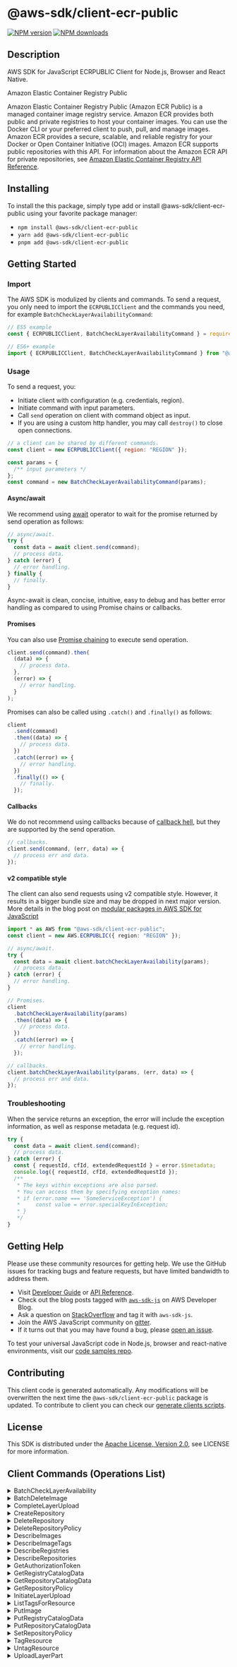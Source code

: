 <!-- generated file, do not edit directly -->

# @aws-sdk/client-ecr-public

[![NPM version](https://img.shields.io/npm/v/@aws-sdk/client-ecr-public/latest.svg)](https://www.npmjs.com/package/@aws-sdk/client-ecr-public)
[![NPM downloads](https://img.shields.io/npm/dm/@aws-sdk/client-ecr-public.svg)](https://www.npmjs.com/package/@aws-sdk/client-ecr-public)

## Description

AWS SDK for JavaScript ECRPUBLIC Client for Node.js, Browser and React Native.

<fullname>Amazon Elastic Container Registry Public</fullname>

<p>Amazon Elastic Container Registry Public (Amazon ECR Public) is a managed container image registry service. Amazon ECR provides both
public and private registries to host your container images. You can use the Docker CLI or
your preferred client to push, pull, and manage images. Amazon ECR provides a secure, scalable,
and reliable registry for your Docker or Open Container Initiative (OCI) images. Amazon ECR
supports public repositories with this API. For information about the Amazon ECR API for private
repositories, see <a href="https://docs.aws.amazon.com/AmazonECR/latest/APIReference/Welcome.html">Amazon Elastic Container Registry API Reference</a>.</p>

## Installing

To install the this package, simply type add or install @aws-sdk/client-ecr-public
using your favorite package manager:

- `npm install @aws-sdk/client-ecr-public`
- `yarn add @aws-sdk/client-ecr-public`
- `pnpm add @aws-sdk/client-ecr-public`

## Getting Started

### Import

The AWS SDK is modulized by clients and commands.
To send a request, you only need to import the `ECRPUBLICClient` and
the commands you need, for example `BatchCheckLayerAvailabilityCommand`:

```js
// ES5 example
const { ECRPUBLICClient, BatchCheckLayerAvailabilityCommand } = require("@aws-sdk/client-ecr-public");
```

```ts
// ES6+ example
import { ECRPUBLICClient, BatchCheckLayerAvailabilityCommand } from "@aws-sdk/client-ecr-public";
```

### Usage

To send a request, you:

- Initiate client with configuration (e.g. credentials, region).
- Initiate command with input parameters.
- Call `send` operation on client with command object as input.
- If you are using a custom http handler, you may call `destroy()` to close open connections.

```js
// a client can be shared by different commands.
const client = new ECRPUBLICClient({ region: "REGION" });

const params = {
  /** input parameters */
};
const command = new BatchCheckLayerAvailabilityCommand(params);
```

#### Async/await

We recommend using [await](https://developer.mozilla.org/en-US/docs/Web/JavaScript/Reference/Operators/await)
operator to wait for the promise returned by send operation as follows:

```js
// async/await.
try {
  const data = await client.send(command);
  // process data.
} catch (error) {
  // error handling.
} finally {
  // finally.
}
```

Async-await is clean, concise, intuitive, easy to debug and has better error handling
as compared to using Promise chains or callbacks.

#### Promises

You can also use [Promise chaining](https://developer.mozilla.org/en-US/docs/Web/JavaScript/Guide/Using_promises#chaining)
to execute send operation.

```js
client.send(command).then(
  (data) => {
    // process data.
  },
  (error) => {
    // error handling.
  }
);
```

Promises can also be called using `.catch()` and `.finally()` as follows:

```js
client
  .send(command)
  .then((data) => {
    // process data.
  })
  .catch((error) => {
    // error handling.
  })
  .finally(() => {
    // finally.
  });
```

#### Callbacks

We do not recommend using callbacks because of [callback hell](http://callbackhell.com/),
but they are supported by the send operation.

```js
// callbacks.
client.send(command, (err, data) => {
  // process err and data.
});
```

#### v2 compatible style

The client can also send requests using v2 compatible style.
However, it results in a bigger bundle size and may be dropped in next major version. More details in the blog post
on [modular packages in AWS SDK for JavaScript](https://aws.amazon.com/blogs/developer/modular-packages-in-aws-sdk-for-javascript/)

```ts
import * as AWS from "@aws-sdk/client-ecr-public";
const client = new AWS.ECRPUBLIC({ region: "REGION" });

// async/await.
try {
  const data = await client.batchCheckLayerAvailability(params);
  // process data.
} catch (error) {
  // error handling.
}

// Promises.
client
  .batchCheckLayerAvailability(params)
  .then((data) => {
    // process data.
  })
  .catch((error) => {
    // error handling.
  });

// callbacks.
client.batchCheckLayerAvailability(params, (err, data) => {
  // process err and data.
});
```

### Troubleshooting

When the service returns an exception, the error will include the exception information,
as well as response metadata (e.g. request id).

```js
try {
  const data = await client.send(command);
  // process data.
} catch (error) {
  const { requestId, cfId, extendedRequestId } = error.$$metadata;
  console.log({ requestId, cfId, extendedRequestId });
  /**
   * The keys within exceptions are also parsed.
   * You can access them by specifying exception names:
   * if (error.name === 'SomeServiceException') {
   *     const value = error.specialKeyInException;
   * }
   */
}
```

## Getting Help

Please use these community resources for getting help.
We use the GitHub issues for tracking bugs and feature requests, but have limited bandwidth to address them.

- Visit [Developer Guide](https://docs.aws.amazon.com/sdk-for-javascript/v3/developer-guide/welcome.html)
  or [API Reference](https://docs.aws.amazon.com/AWSJavaScriptSDK/v3/latest/index.html).
- Check out the blog posts tagged with [`aws-sdk-js`](https://aws.amazon.com/blogs/developer/tag/aws-sdk-js/)
  on AWS Developer Blog.
- Ask a question on [StackOverflow](https://stackoverflow.com/questions/tagged/aws-sdk-js) and tag it with `aws-sdk-js`.
- Join the AWS JavaScript community on [gitter](https://gitter.im/aws/aws-sdk-js-v3).
- If it turns out that you may have found a bug, please [open an issue](https://github.com/aws/aws-sdk-js-v3/issues/new/choose).

To test your universal JavaScript code in Node.js, browser and react-native environments,
visit our [code samples repo](https://github.com/aws-samples/aws-sdk-js-tests).

## Contributing

This client code is generated automatically. Any modifications will be overwritten the next time the `@aws-sdk/client-ecr-public` package is updated.
To contribute to client you can check our [generate clients scripts](https://github.com/aws/aws-sdk-js-v3/tree/main/scripts/generate-clients).

## License

This SDK is distributed under the
[Apache License, Version 2.0](http://www.apache.org/licenses/LICENSE-2.0),
see LICENSE for more information.

## Client Commands (Operations List)

<details>
<summary>
BatchCheckLayerAvailability
</summary>

[Command API Reference](https://docs.aws.amazon.com/AWSJavaScriptSDK/v3/latest/clients/client-ecr-public/classes/batchchecklayeravailabilitycommand.html) / [Input](https://docs.aws.amazon.com/AWSJavaScriptSDK/v3/latest/clients/client-ecr-public/interfaces/batchchecklayeravailabilitycommandinput.html) / [Output](https://docs.aws.amazon.com/AWSJavaScriptSDK/v3/latest/clients/client-ecr-public/interfaces/batchchecklayeravailabilitycommandoutput.html)

</details>
<details>
<summary>
BatchDeleteImage
</summary>

[Command API Reference](https://docs.aws.amazon.com/AWSJavaScriptSDK/v3/latest/clients/client-ecr-public/classes/batchdeleteimagecommand.html) / [Input](https://docs.aws.amazon.com/AWSJavaScriptSDK/v3/latest/clients/client-ecr-public/interfaces/batchdeleteimagecommandinput.html) / [Output](https://docs.aws.amazon.com/AWSJavaScriptSDK/v3/latest/clients/client-ecr-public/interfaces/batchdeleteimagecommandoutput.html)

</details>
<details>
<summary>
CompleteLayerUpload
</summary>

[Command API Reference](https://docs.aws.amazon.com/AWSJavaScriptSDK/v3/latest/clients/client-ecr-public/classes/completelayeruploadcommand.html) / [Input](https://docs.aws.amazon.com/AWSJavaScriptSDK/v3/latest/clients/client-ecr-public/interfaces/completelayeruploadcommandinput.html) / [Output](https://docs.aws.amazon.com/AWSJavaScriptSDK/v3/latest/clients/client-ecr-public/interfaces/completelayeruploadcommandoutput.html)

</details>
<details>
<summary>
CreateRepository
</summary>

[Command API Reference](https://docs.aws.amazon.com/AWSJavaScriptSDK/v3/latest/clients/client-ecr-public/classes/createrepositorycommand.html) / [Input](https://docs.aws.amazon.com/AWSJavaScriptSDK/v3/latest/clients/client-ecr-public/interfaces/createrepositorycommandinput.html) / [Output](https://docs.aws.amazon.com/AWSJavaScriptSDK/v3/latest/clients/client-ecr-public/interfaces/createrepositorycommandoutput.html)

</details>
<details>
<summary>
DeleteRepository
</summary>

[Command API Reference](https://docs.aws.amazon.com/AWSJavaScriptSDK/v3/latest/clients/client-ecr-public/classes/deleterepositorycommand.html) / [Input](https://docs.aws.amazon.com/AWSJavaScriptSDK/v3/latest/clients/client-ecr-public/interfaces/deleterepositorycommandinput.html) / [Output](https://docs.aws.amazon.com/AWSJavaScriptSDK/v3/latest/clients/client-ecr-public/interfaces/deleterepositorycommandoutput.html)

</details>
<details>
<summary>
DeleteRepositoryPolicy
</summary>

[Command API Reference](https://docs.aws.amazon.com/AWSJavaScriptSDK/v3/latest/clients/client-ecr-public/classes/deleterepositorypolicycommand.html) / [Input](https://docs.aws.amazon.com/AWSJavaScriptSDK/v3/latest/clients/client-ecr-public/interfaces/deleterepositorypolicycommandinput.html) / [Output](https://docs.aws.amazon.com/AWSJavaScriptSDK/v3/latest/clients/client-ecr-public/interfaces/deleterepositorypolicycommandoutput.html)

</details>
<details>
<summary>
DescribeImages
</summary>

[Command API Reference](https://docs.aws.amazon.com/AWSJavaScriptSDK/v3/latest/clients/client-ecr-public/classes/describeimagescommand.html) / [Input](https://docs.aws.amazon.com/AWSJavaScriptSDK/v3/latest/clients/client-ecr-public/interfaces/describeimagescommandinput.html) / [Output](https://docs.aws.amazon.com/AWSJavaScriptSDK/v3/latest/clients/client-ecr-public/interfaces/describeimagescommandoutput.html)

</details>
<details>
<summary>
DescribeImageTags
</summary>

[Command API Reference](https://docs.aws.amazon.com/AWSJavaScriptSDK/v3/latest/clients/client-ecr-public/classes/describeimagetagscommand.html) / [Input](https://docs.aws.amazon.com/AWSJavaScriptSDK/v3/latest/clients/client-ecr-public/interfaces/describeimagetagscommandinput.html) / [Output](https://docs.aws.amazon.com/AWSJavaScriptSDK/v3/latest/clients/client-ecr-public/interfaces/describeimagetagscommandoutput.html)

</details>
<details>
<summary>
DescribeRegistries
</summary>

[Command API Reference](https://docs.aws.amazon.com/AWSJavaScriptSDK/v3/latest/clients/client-ecr-public/classes/describeregistriescommand.html) / [Input](https://docs.aws.amazon.com/AWSJavaScriptSDK/v3/latest/clients/client-ecr-public/interfaces/describeregistriescommandinput.html) / [Output](https://docs.aws.amazon.com/AWSJavaScriptSDK/v3/latest/clients/client-ecr-public/interfaces/describeregistriescommandoutput.html)

</details>
<details>
<summary>
DescribeRepositories
</summary>

[Command API Reference](https://docs.aws.amazon.com/AWSJavaScriptSDK/v3/latest/clients/client-ecr-public/classes/describerepositoriescommand.html) / [Input](https://docs.aws.amazon.com/AWSJavaScriptSDK/v3/latest/clients/client-ecr-public/interfaces/describerepositoriescommandinput.html) / [Output](https://docs.aws.amazon.com/AWSJavaScriptSDK/v3/latest/clients/client-ecr-public/interfaces/describerepositoriescommandoutput.html)

</details>
<details>
<summary>
GetAuthorizationToken
</summary>

[Command API Reference](https://docs.aws.amazon.com/AWSJavaScriptSDK/v3/latest/clients/client-ecr-public/classes/getauthorizationtokencommand.html) / [Input](https://docs.aws.amazon.com/AWSJavaScriptSDK/v3/latest/clients/client-ecr-public/interfaces/getauthorizationtokencommandinput.html) / [Output](https://docs.aws.amazon.com/AWSJavaScriptSDK/v3/latest/clients/client-ecr-public/interfaces/getauthorizationtokencommandoutput.html)

</details>
<details>
<summary>
GetRegistryCatalogData
</summary>

[Command API Reference](https://docs.aws.amazon.com/AWSJavaScriptSDK/v3/latest/clients/client-ecr-public/classes/getregistrycatalogdatacommand.html) / [Input](https://docs.aws.amazon.com/AWSJavaScriptSDK/v3/latest/clients/client-ecr-public/interfaces/getregistrycatalogdatacommandinput.html) / [Output](https://docs.aws.amazon.com/AWSJavaScriptSDK/v3/latest/clients/client-ecr-public/interfaces/getregistrycatalogdatacommandoutput.html)

</details>
<details>
<summary>
GetRepositoryCatalogData
</summary>

[Command API Reference](https://docs.aws.amazon.com/AWSJavaScriptSDK/v3/latest/clients/client-ecr-public/classes/getrepositorycatalogdatacommand.html) / [Input](https://docs.aws.amazon.com/AWSJavaScriptSDK/v3/latest/clients/client-ecr-public/interfaces/getrepositorycatalogdatacommandinput.html) / [Output](https://docs.aws.amazon.com/AWSJavaScriptSDK/v3/latest/clients/client-ecr-public/interfaces/getrepositorycatalogdatacommandoutput.html)

</details>
<details>
<summary>
GetRepositoryPolicy
</summary>

[Command API Reference](https://docs.aws.amazon.com/AWSJavaScriptSDK/v3/latest/clients/client-ecr-public/classes/getrepositorypolicycommand.html) / [Input](https://docs.aws.amazon.com/AWSJavaScriptSDK/v3/latest/clients/client-ecr-public/interfaces/getrepositorypolicycommandinput.html) / [Output](https://docs.aws.amazon.com/AWSJavaScriptSDK/v3/latest/clients/client-ecr-public/interfaces/getrepositorypolicycommandoutput.html)

</details>
<details>
<summary>
InitiateLayerUpload
</summary>

[Command API Reference](https://docs.aws.amazon.com/AWSJavaScriptSDK/v3/latest/clients/client-ecr-public/classes/initiatelayeruploadcommand.html) / [Input](https://docs.aws.amazon.com/AWSJavaScriptSDK/v3/latest/clients/client-ecr-public/interfaces/initiatelayeruploadcommandinput.html) / [Output](https://docs.aws.amazon.com/AWSJavaScriptSDK/v3/latest/clients/client-ecr-public/interfaces/initiatelayeruploadcommandoutput.html)

</details>
<details>
<summary>
ListTagsForResource
</summary>

[Command API Reference](https://docs.aws.amazon.com/AWSJavaScriptSDK/v3/latest/clients/client-ecr-public/classes/listtagsforresourcecommand.html) / [Input](https://docs.aws.amazon.com/AWSJavaScriptSDK/v3/latest/clients/client-ecr-public/interfaces/listtagsforresourcecommandinput.html) / [Output](https://docs.aws.amazon.com/AWSJavaScriptSDK/v3/latest/clients/client-ecr-public/interfaces/listtagsforresourcecommandoutput.html)

</details>
<details>
<summary>
PutImage
</summary>

[Command API Reference](https://docs.aws.amazon.com/AWSJavaScriptSDK/v3/latest/clients/client-ecr-public/classes/putimagecommand.html) / [Input](https://docs.aws.amazon.com/AWSJavaScriptSDK/v3/latest/clients/client-ecr-public/interfaces/putimagecommandinput.html) / [Output](https://docs.aws.amazon.com/AWSJavaScriptSDK/v3/latest/clients/client-ecr-public/interfaces/putimagecommandoutput.html)

</details>
<details>
<summary>
PutRegistryCatalogData
</summary>

[Command API Reference](https://docs.aws.amazon.com/AWSJavaScriptSDK/v3/latest/clients/client-ecr-public/classes/putregistrycatalogdatacommand.html) / [Input](https://docs.aws.amazon.com/AWSJavaScriptSDK/v3/latest/clients/client-ecr-public/interfaces/putregistrycatalogdatacommandinput.html) / [Output](https://docs.aws.amazon.com/AWSJavaScriptSDK/v3/latest/clients/client-ecr-public/interfaces/putregistrycatalogdatacommandoutput.html)

</details>
<details>
<summary>
PutRepositoryCatalogData
</summary>

[Command API Reference](https://docs.aws.amazon.com/AWSJavaScriptSDK/v3/latest/clients/client-ecr-public/classes/putrepositorycatalogdatacommand.html) / [Input](https://docs.aws.amazon.com/AWSJavaScriptSDK/v3/latest/clients/client-ecr-public/interfaces/putrepositorycatalogdatacommandinput.html) / [Output](https://docs.aws.amazon.com/AWSJavaScriptSDK/v3/latest/clients/client-ecr-public/interfaces/putrepositorycatalogdatacommandoutput.html)

</details>
<details>
<summary>
SetRepositoryPolicy
</summary>

[Command API Reference](https://docs.aws.amazon.com/AWSJavaScriptSDK/v3/latest/clients/client-ecr-public/classes/setrepositorypolicycommand.html) / [Input](https://docs.aws.amazon.com/AWSJavaScriptSDK/v3/latest/clients/client-ecr-public/interfaces/setrepositorypolicycommandinput.html) / [Output](https://docs.aws.amazon.com/AWSJavaScriptSDK/v3/latest/clients/client-ecr-public/interfaces/setrepositorypolicycommandoutput.html)

</details>
<details>
<summary>
TagResource
</summary>

[Command API Reference](https://docs.aws.amazon.com/AWSJavaScriptSDK/v3/latest/clients/client-ecr-public/classes/tagresourcecommand.html) / [Input](https://docs.aws.amazon.com/AWSJavaScriptSDK/v3/latest/clients/client-ecr-public/interfaces/tagresourcecommandinput.html) / [Output](https://docs.aws.amazon.com/AWSJavaScriptSDK/v3/latest/clients/client-ecr-public/interfaces/tagresourcecommandoutput.html)

</details>
<details>
<summary>
UntagResource
</summary>

[Command API Reference](https://docs.aws.amazon.com/AWSJavaScriptSDK/v3/latest/clients/client-ecr-public/classes/untagresourcecommand.html) / [Input](https://docs.aws.amazon.com/AWSJavaScriptSDK/v3/latest/clients/client-ecr-public/interfaces/untagresourcecommandinput.html) / [Output](https://docs.aws.amazon.com/AWSJavaScriptSDK/v3/latest/clients/client-ecr-public/interfaces/untagresourcecommandoutput.html)

</details>
<details>
<summary>
UploadLayerPart
</summary>

[Command API Reference](https://docs.aws.amazon.com/AWSJavaScriptSDK/v3/latest/clients/client-ecr-public/classes/uploadlayerpartcommand.html) / [Input](https://docs.aws.amazon.com/AWSJavaScriptSDK/v3/latest/clients/client-ecr-public/interfaces/uploadlayerpartcommandinput.html) / [Output](https://docs.aws.amazon.com/AWSJavaScriptSDK/v3/latest/clients/client-ecr-public/interfaces/uploadlayerpartcommandoutput.html)

</details>
